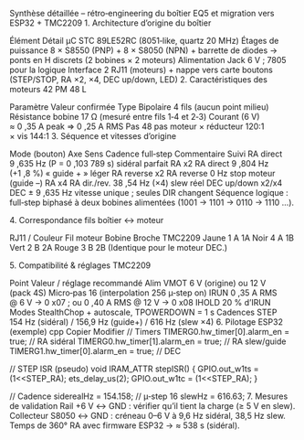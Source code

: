 Synthèse détaillée – rétro‑engineering du boîtier EQ5 et migration vers ESP32 + TMC2209
1. Architecture d’origine du boîtier

Élément	Détail
µC	STC 89LE52RC (8051‑like, quartz 20 MHz)
Étages de puissance	8 × S8550 (PNP) + 8 × S8050 (NPN) + barrette de diodes → ponts en H discrets (2 bobines × 2 moteurs)
Alimentation	Jack 6 V ; 7805 pour la logique
Interface	2 RJ11 (moteurs) + nappe vers carte boutons (STEP/STOP, RA ×2, ×4, DEC up/down, LED)
2. Caractéristiques des moteurs 42 PM 48 L

Paramètre	Valeur confirmée
Type	Bipolaire 4 fils (aucun point milieu)
Résistance bobine	17 Ω (mesuré entre fils 1‑4 et 2‑3)
Courant (6 V)	≈ 0 ,35 A peak ⇒ 0 ,25 A RMS
Pas	48 pas moteur × réducteur 120:1 × vis 144:1
3. Séquence et vitesses d’origine

Mode (bouton)	Axe	Sens	Cadence full‑step	Commentaire
Suivi	RA	direct	9 ,635 Hz (P = 0 ,103 789 s)	sidéral parfait
RA x2	RA	direct	9 ,804 Hz (+1 ,8 %)	« guide + » léger
RA reverse x2	RA	reverse	0 Hz	stop moteur (guide –)
RA x4	RA	dir./rev.	38 ,54 Hz (×4)	slew réel
DEC up/down x2/x4	DEC	±	9 ,635 Hz	vitesse unique ; seules DIR changent
Séquence logique : full‑step biphasé à deux bobines alimentées (1001 → 1101 → 0110 → 1110 …).

4. Correspondance fils boîtier ↔ moteur

RJ11 / Couleur	Fil moteur	Bobine	Broche TMC2209
Jaune	1	A	1A
Noir	4	A	1B
Vert	2	B	2A
Rouge	3	B	2B
(Identique pour le moteur DEC.)

5. Compatibilité & réglages TMC2209

Point	Valeur / réglage recommandé
Alim VMOT	6 V (origine) ou 12 V (pack 4S)
Micro‑pas	16 (interpolation 256 µ‑step on)
IRUN	0 ,35 A RMS @ 6 V → 0 x07 ; ou 0 ,40 A RMS @ 12 V → 0 x08
IHOLD	20 % d’IRUN
Modes	StealthChop + autoscale, TPOWERDOWN = 1 s
Cadences STEP	154 Hz (sidéral) / 156,9 Hz (guide+) / 616 Hz (slew ×4)
6. Pilotage ESP32 (exemple)
cpp
Copier
Modifier
// Timers
TIMERG0.hw_timer[0].alarm_en = true;  // RA sidéral
TIMERG0.hw_timer[1].alarm_en = true;  // RA slew/guide
TIMERG1.hw_timer[0].alarm_en = true;  // DEC

// STEP ISR (pseudo)
void IRAM_ATTR stepISR() {
  GPIO.out_w1ts = (1<<STEP_RA);
  ets_delay_us(2);
  GPIO.out_w1tc = (1<<STEP_RA);
}

// Cadence
siderealHz = 154.158;                 // µ‑step 16
slewHz     = 616.63;
7. Mesures de validation
Rail +6 V ↔ GND : vérifier qu’il tient la charge (≥ 5 V en slew).
Collecteur S8050 ↔ GND : créneau 0–6 V à 9,6 Hz sidéral, 38,5 Hz slew.
Temps de 360° RA avec firmware ESP32 → ≈ 538 s (sidéral).